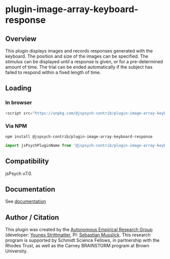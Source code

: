 # plugin-image-array-keyboard-response

## Overview

This plugin displays images and records responses generated with the keyboard. The position and size of the images can be specified. The stimulus can be displayed until a response is given, or for a pre-determined amount of time. The trial can be ended automatically if the subject has failed to respond within a fixed length of time.


## Loading

### In browser

```js
<script src="https://unpkg.com/@jspsych-contrib/plugin-image-array-keyboard-response@1.0.0">
```

### Via NPM

```
npm install @jspsych-contrib/plugin-image-array-keyboard-response
```

```js
import jsPsychPluginName from '@jspsych-contrib/plugin-image-array-keyboard-response';
```

## Compatibility

jsPsych v7.0. 

## Documentation

See [documentation](docs/jspsych-image-array-keyboard-response.md)

## Author / Citation

This plugin was created by the [Autonomous Empirical Research Group](https://musslick.github.io/AER_website) (developer: [Younes Strittmatter](https://github.com/younesStrittmatter), PI: [Sebastian Musslick](https://smusslick.com). This research program is supported by Schmidt Science Fellows, in partnership with the Rhodes Trust, as well as the Carney BRAINSTORM program at Brown University.